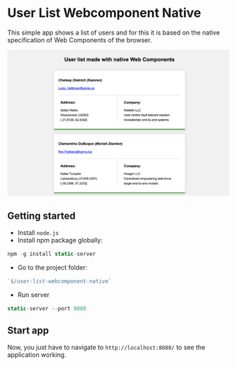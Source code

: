 # User List Webcomponent Native

This simple app shows a list of users and for this it is based on the native specification of Web Components of the browser.

![alt text](./assets/images/home.png "Home preview")

## Getting started

* Install `node.js`
* Install npm package globally:
```javascript
npm -g install static-server
````
* Go to the project folder:
```javascript
`$/user-list-webcomponent-native`
````

* Run server
```javascript
static-server --port 8080
````

## Start app

Now, you just have to navigate to `http://localhost:8080/` to see the application working.
